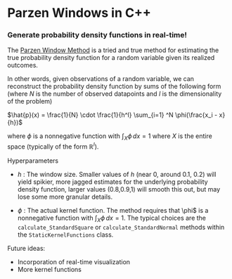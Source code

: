 # Parzen Windows in C++

### Generate probability density functions in real-time!

The [Parzen Window Method](https://projecteuclid.org/journals/annals-of-mathematical-statistics/volume-33/issue-3/On-Estimation-of-a-Probability-Density-Function-and-Mode/10.1214/aoms/1177704472.full) is a tried and true method for estimating the true probability density function for a random variable given its realized outcomes. 

In other words, given observations of a random variable, we can reconstruct the probability density function by sums of the following form (where $N$ is the number of observed datapoints and $l$ is the dimensionality of the problem)

$\hat{p}(x) = \frac{1}{N} \cdot \frac{1}{h^l} \sum_{i=1} ^N \phi(\frac{x_i - x}{h})$

where $\phi$ is a nonnegative function with $\int_X \phi \, dx = 1$ where $X$ is the entire space (typically of the form $\mathbb{R}^l$).

Hyperparameters
- $h$ : The window size. Smaller values of $h$ (near 0, around 0.1, 0.2) will yield spikier, more jagged estimates for the underlying probability density function, larger values (0.8,0.9,1) will smooth this out, but may lose some more granular details.

- $\phi$ : The actual kernel function. The method requires that \phi$ is a nonnegative function with $\int_X \phi \, dx = 1$. The typical choices are the `calculate_StandardSquare` or `calculate_StandardNormal` methods within the `StaticKernelFunctions` class.

Future ideas:
- Incorporation of real-time visualization
- More kernel functions
